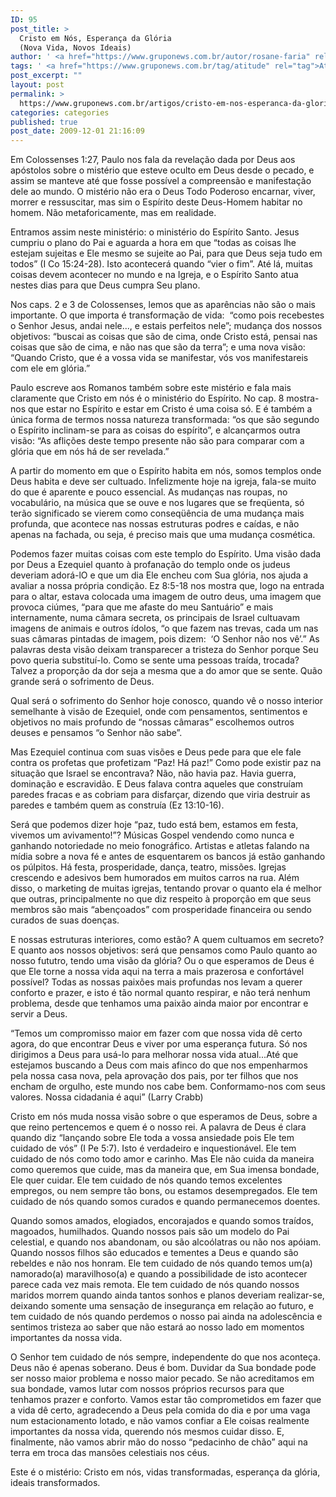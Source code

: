 ```yaml
---
ID: 95
post_title: >
  Cristo em Nós, Esperança da Glória
  (Nova Vida, Novos Ideais)
author: ' <a href="https://www.gruponews.com.br/autor/rosane-faria" rel="tag">Rosane Faria</a>'
tags: ' <a href="https://www.gruponews.com.br/tag/atitude" rel="tag">Atitude</a>, <a href="https://www.gruponews.com.br/tag/esperanca" rel="tag">Esperança</a>, <a href="https://www.gruponews.com.br/tag/espirito" rel="tag">Espírito</a>, <a href="https://www.gruponews.com.br/tag/gloria" rel="tag">Glória</a>, <a href="https://www.gruponews.com.br/tag/habitar" rel="tag">Habitar</a>, <a href="https://www.gruponews.com.br/tag/interior" rel="tag">Interior</a>, <a href="https://www.gruponews.com.br/tag/morar" rel="tag">Morar</a>, <a href="https://www.gruponews.com.br/tag/nova" rel="tag">Nova</a>, <a href="https://www.gruponews.com.br/tag/transformar" rel="tag">Transformar</a>, <a href="https://www.gruponews.com.br/tag/vida" rel="tag">Vida</a>'
post_excerpt: ""
layout: post
permalink: >
  https://www.gruponews.com.br/artigos/cristo-em-nos-esperanca-da-gloria-nova-vida-novos-ideais
categories: categories
published: true
post_date: 2009-12-01 21:16:09
---
```

Em Colossenses 1:27, Paulo nos fala da revelação dada por Deus aos apóstolos sobre o mistério que esteve oculto em Deus desde o pecado, e assim se manteve até que fosse possível a compreensão e manifestação dele ao mundo. O mistério não era o Deus Todo Poderoso encarnar, viver, morrer e ressuscitar, mas sim o Espírito deste Deus-Homem habitar no homem. Não metaforicamente, mas em realidade.

Entramos assim neste ministério: o ministério do Espírito Santo. Jesus cumpriu o plano do Pai e aguarda a hora em que “todas as coisas lhe estejam sujeitas e Ele mesmo se sujeite ao Pai, para que Deus seja tudo em todos” (I Co 15:24-28). Isto acontecerá quando “vier o fim”. Até lá, muitas coisas devem acontecer no mundo e na Igreja, e o Espírito Santo atua nestes dias para que Deus cumpra Seu plano.

Nos caps. 2 e 3 de Colossenses, lemos que as aparências não são o mais importante. O que importa é transformação de vida:  “como pois recebestes o Senhor Jesus, andai nele..., e estais perfeitos nele”; mudança dos nossos objetivos: “buscai as coisas que são de cima, onde Cristo está, pensai nas coisas que são de cima, e não nas que são da terra”; e uma nova visão: “Quando Cristo, que é a vossa vida se manifestar, vós vos manifestareis com ele em glória.”

Paulo escreve aos Romanos também sobre este mistério e fala mais claramente que Cristo em nós é o ministério do Espírito. No cap. 8 mostra-nos que estar no Espírito e estar em Cristo é uma coisa só. E é também a única forma de termos nossa natureza transformada: “os que são segundo o Espírito inclinam-se para as coisas do espírito”, e alcançarmos outra visão: “As aflições deste tempo presente não são para comparar com a glória que em nós há de ser revelada.”

A partir do momento em que o Espírito habita em nós, somos templos onde Deus habita e deve ser cultuado. Infelizmente hoje na igreja, fala-se muito do que é aparente e pouco essencial. As mudanças nas roupas, no vocabulário, na música que se ouve e nos lugares que se freqüenta, só terão significado se vierem como conseqüência de uma mudança mais profunda, que acontece nas nossas estruturas podres e caídas, e não apenas na fachada, ou seja, é preciso mais que uma mudança cosmética.

Podemos fazer muitas coisas com este templo do Espírito. Uma visão dada por Deus a Ezequiel quanto à profanação do templo onde os judeus deveriam adorá-lO e que um dia Ele encheu com Sua glória, nos ajuda a avaliar a nossa própria condição. Ez 8:5-18 nos mostra que, logo na entrada para o altar, estava colocada uma imagem de outro deus, uma imagem que provoca ciúmes, “para que me afaste do meu Santuário” e mais internamente, numa câmara secreta, os principais de Israel cultuavam imagens de animais e outros ídolos, “o que fazem nas trevas, cada um nas suas câmaras pintadas de imagem, pois dizem:  ‘O Senhor não nos vê’.” As palavras desta visão deixam transparecer a tristeza do Senhor porque Seu povo queria substituí-lo. Como se sente uma pessoas traída, trocada? Talvez a proporção da dor seja a mesma que a do amor que se sente. Quão grande será o sofrimento de Deus.

Qual será o sofrimento do Senhor hoje conosco, quando vê o nosso interior semelhante à visão de Ezequiel, onde com pensamentos, sentimentos e objetivos no mais profundo de “nossas câmaras” escolhemos outros deuses e pensamos “o Senhor não sabe”.

Mas Ezequiel continua com suas visões e Deus pede para que ele fale contra os profetas que profetizam “Paz! Há paz!” Como pode existir paz na situação que Israel se encontrava? Não, não havia paz. Havia guerra, dominação e escravidão. E Deus falava contra aqueles que construíam paredes fracas e as cobriam para disfarçar, dizendo que viria destruir as paredes e também quem as construía (Ez 13:10-16).

Será que podemos dizer hoje “paz, tudo está bem, estamos em festa, vivemos um avivamento!”? Músicas Gospel vendendo como nunca e ganhando notoriedade no meio fonográfico. Artistas e atletas falando na mídia sobre a nova fé e antes de esquentarem os bancos já estão ganhando os púlpitos. Há festa, prosperidade, dança, teatro, missões. Igrejas crescendo e adesivos bem humorados em muitos carros na rua. Além disso, o marketing de muitas igrejas, tentando provar o quanto ela é melhor que outras, principalmente no que diz respeito à proporção em que seus membros são mais “abençoados” com prosperidade financeira ou sendo curados de suas doenças.

E nossas estruturas interiores, como estão? A quem cultuamos em secreto? E quanto aos nossos objetivos: será que pensamos como Paulo quanto ao nosso fututro, tendo uma visão da glória? Ou o que esperamos de Deus é que Ele torne a nossa vida aqui na terra a mais prazerosa e confortável possível? Todas as nossas paixões mais profundas nos levam a querer conforto e prazer, e isto é tão normal quanto respirar, e não terá nenhum problema, desde que tenhamos uma paixão ainda maior por encontrar e servir a Deus.

“Temos um compromisso maior em fazer com que nossa vida dê certo agora, do que encontrar Deus e viver por uma esperança futura. Só nos dirigimos a Deus para usá-lo para melhorar nossa vida atual...Até que estejamos buscando a Deus com mais afinco do que nos empenharmos pela nossa casa nova, pela aprovação dos pais, por ter filhos que nos encham de orgulho, este mundo nos cabe bem. Conformamo-nos com seus valores. Nossa cidadania é aqui” (Larry Crabb)

Cristo em nós muda nossa visão sobre o que esperamos de Deus, sobre a que reino pertencemos e quem é o nosso rei. A palavra de Deus é clara quando diz “lançando sobre Ele toda a vossa ansiedade pois Ele tem cuidado de vós” (I Pe 5:7). Isto é verdadeiro e inquestionável. Ele tem cuidado de nós como todo amor e carinho. Mas Ele não cuida da maneira como queremos que cuide, mas da maneira que, em Sua imensa bondade, Ele quer cuidar. Ele tem cuidado de nós quando temos excelentes empregos, ou nem sempre tão bons, ou estamos desempregados. Ele tem cuidado de nós quando somos curados e quando permanecemos doentes.

Quando somos amados, elogiados, encorajados e quando somos traídos, magoados, humilhados. Quando nossos pais são um modelo do Pai celestial, e quando nos abandonam, ou são alcoólatras ou não nos apóiam. Quando nossos filhos são educados e tementes a Deus e quando são rebeldes e não nos honram. Ele tem cuidado de nós quando temos um(a) namorado(a) maravilhoso(a) e quando a possibilidade de isto acontecer parece cada vez mais remota. Ele tem cuidado de nós quando nossos maridos morrem quando ainda tantos sonhos e planos deveriam realizar-se, deixando somente uma sensação de insegurança em relação ao futuro, e tem cuidado de nós quando perdemos o nosso pai ainda na adolescência e sentimos tristeza ao saber que não estará ao nosso lado em momentos importantes da nossa vida.

O Senhor tem cuidado de nós sempre, independente do que nos aconteça. Deus não é apenas soberano. Deus é bom. Duvidar da Sua bondade pode ser nosso maior problema e nosso maior pecado. Se não acreditamos em sua bondade, vamos lutar com nossos próprios recursos para que tenhamos prazer e conforto. Vamos estar tão comprometidos em fazer que a vida dê certo, agradecendo a Deus pela comida do dia e por uma vaga num estacionamento lotado, e não vamos confiar a Ele coisas realmente importantes da nossa vida, querendo nós mesmos cuidar disso. E, finalmente, não vamos abrir mão do nosso “pedacinho de chão” aqui na terra em troca das mansões celestiais nos céus.

Este é o mistério: Cristo em nós, vidas transformadas, esperança da glória, ideais transformados.